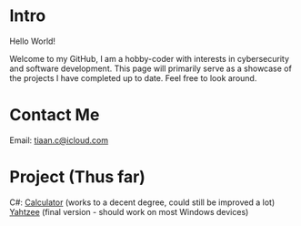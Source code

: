 # Intro
Hello World!

Welcome to my GitHub, I am a hobby-coder with interests in cybersecurity and software development. This page will primarily serve as a showcase of the projects I have completed up to date. Feel free to look around.

# Contact Me
Email: tiaan.c@icloud.com

# Project (Thus far)

C#:
[Calculator](https://github.com/tiaan-coetzee/C-Calculator.git) (works to a decent degree, could still be improved a lot)
[Yahtzee](https://github.com/tiaan-coetzee/Basic-Yahtzee) (final version - should work on most Windows devices)
